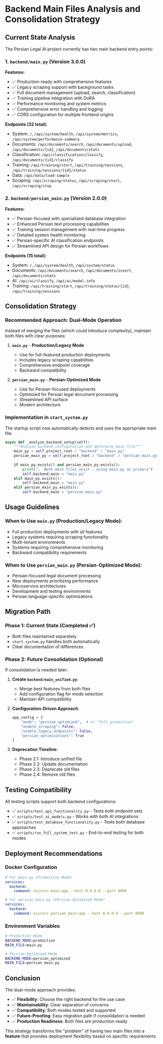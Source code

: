 # Backend Main Files Analysis and Consolidation Strategy

## Current State Analysis

The Persian Legal AI project currently has two main backend entry points:

### 1. `backend/main.py` (Version 3.0.0)
**Features:**
- ✅ Production-ready with comprehensive features
- ✅ Legacy scraping support with background tasks
- ✅ Full document management (upload, search, classification)
- ✅ Training pipeline integration with DoRA
- ✅ Performance monitoring and system metrics
- ✅ Comprehensive error handling and logging
- ✅ CORS configuration for multiple frontend origins

**Endpoints (32 total):**
- System: `/`, `/api/system/health`, `/api/system/metrics`, `/api/system/performance-summary`
- Documents: `/api/documents/search`, `/api/documents/upload`, `/api/documents/{id}`, `/api/documents/stats`
- Classification: `/api/classification/classify`, `/api/documents/{id}/classify`
- Training: `/api/training/start`, `/api/training/sessions`, `/api/training/sessions/{id}/status`
- Data: `/api/data/load-sample`
- Scraping: `/api/scraping/status`, `/api/scraping/start`, `/api/scraping/stop`

### 2. `backend/persian_main.py` (Version 2.0.0)
**Features:**
- ✅ Persian-focused with specialized database integration
- ✅ Enhanced Persian text processing capabilities
- ✅ Training session management with real-time progress
- ✅ Detailed system health monitoring
- ✅ Persian-specific AI classification endpoints
- ✅ Streamlined API design for Persian workflows

**Endpoints (15 total):**
- System: `/`, `/api/system/health`, `/api/system/status`
- Documents: `/api/documents/search`, `/api/documents/insert`, `/api/documents/stats`
- AI: `/api/ai/classify`, `/api/ai/model-info`
- Training: `/api/training/start`, `/api/training/status/{id}`, `/api/training/sessions`

## Consolidation Strategy

### Recommended Approach: **Dual-Mode Operation**

Instead of merging the files (which could introduce complexity), maintain both files with clear purposes:

1. **`main.py`** - **Production/Legacy Mode**
   - Use for full-featured production deployments
   - Includes legacy scraping capabilities
   - Comprehensive endpoint coverage
   - Backward compatibility

2. **`persian_main.py`** - **Persian-Optimized Mode**
   - Use for Persian-focused deployments
   - Optimized for Persian legal document processing
   - Streamlined API surface
   - Modern architecture

### Implementation in `start_system.py`

The startup script now automatically detects and uses the appropriate main file:

```python
async def _analyze_backend_setup(self):
    """Analyze backend configuration and determine main file"""
    main_py = self.project_root / "backend" / "main.py"
    persian_main_py = self.project_root / "backend" / "persian_main.py"
    
    if main_py.exists() and persian_main_py.exists():
        print("⚠️  Both main files exist - using main.py as primary")
        self.backend_main = "main.py"
    elif main_py.exists():
        self.backend_main = "main.py"
    elif persian_main_py.exists():
        self.backend_main = "persian_main.py"
```

## Usage Guidelines

### When to Use `main.py` (Production/Legacy Mode):
- Full production deployments with all features
- Legacy systems requiring scraping functionality
- Multi-tenant environments
- Systems requiring comprehensive monitoring
- Backward compatibility requirements

### When to Use `persian_main.py` (Persian-Optimized Mode):
- Persian-focused legal document processing
- New deployments prioritizing performance
- Microservice architectures
- Development and testing environments
- Persian language-specific optimizations

## Migration Path

### Phase 1: Current State (Completed ✅)
- Both files maintained separately
- `start_system.py` handles both automatically
- Clear documentation of differences

### Phase 2: Future Consolidation (Optional)
If consolidation is needed later:

1. **Create `backend/main_unified.py`**:
   - Merge best features from both files
   - Add configuration flag for mode selection
   - Maintain API compatibility

2. **Configuration-Driven Approach**:
   ```python
   app_config = {
       "mode": "persian_optimized",  # or "full_production"
       "enable_scraping": False,
       "enable_legacy_endpoints": False,
       "persian_optimizations": True
   }
   ```

3. **Deprecation Timeline**:
   - Phase 2.1: Introduce unified file
   - Phase 2.2: Update documentation
   - Phase 2.3: Deprecate old files
   - Phase 2.4: Remove old files

## Testing Compatibility

All testing scripts support both backend configurations:

- ✅ `scripts/test_api_functionality.py` - Tests both endpoint sets
- ✅ `scripts/test_ai_models.py` - Works with both AI integrations
- ✅ `scripts/test_database_functionality.py` - Tests both database approaches
- ✅ `scripts/run_full_system_test.py` - End-to-end testing for both modes

## Deployment Recommendations

### Docker Configuration
```yaml
# For main.py (Production Mode)
services:
  backend:
    command: uvicorn main:app --host 0.0.0.0 --port 8000

# For persian_main.py (Persian-Optimized Mode)  
services:
  backend:
    command: uvicorn persian_main:app --host 0.0.0.0 --port 8000
```

### Environment Variables
```bash
# Production Mode
BACKEND_MODE=production
MAIN_FILE=main.py

# Persian-Optimized Mode
BACKEND_MODE=persian_optimized
MAIN_FILE=persian_main.py
```

## Conclusion

The dual-mode approach provides:
- ✅ **Flexibility**: Choose the right backend for the use case
- ✅ **Maintainability**: Clear separation of concerns
- ✅ **Compatibility**: Both modes tested and supported
- ✅ **Future-Proofing**: Easy migration path if consolidation is needed
- ✅ **Production Readiness**: Both files are production-ready

This strategy transforms the "problem" of having two main files into a **feature** that provides deployment flexibility based on specific requirements.